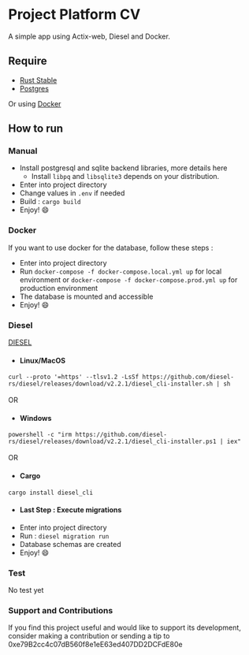 # Project Platform CV
A simple app using Actix-web, Diesel and Docker.

## Require
- [Rust Stable](https://rustup.rs)
- [Postgres](https://www.postgresql.org/)

Or using [Docker](https://www.docker.com/)

## How to run
### Manual
- Install postgresql and sqlite backend libraries, more details here
  - Install `libpq` and `libsqlite3` depends on your distribution.
- Enter into project directory
- Change values in `.env` if needed
- Build : `cargo build`
- Enjoy! 😄

### Docker
If you want to use docker for the database, follow these steps : 

- Enter into project directory
- Run `docker-compose -f docker-compose.local.yml up` for local environment
  or `docker-compose -f docker-compose.prod.yml up` for production environment
- The database is mounted and accessible
- Enjoy! 😄

### Diesel
[DIESEL](https://diesel.rs/)
- #### Linux/MacOS
`curl --proto '=https' --tlsv1.2 -LsSf https://github.com/diesel-rs/diesel/releases/download/v2.2.1/diesel_cli-installer.sh | sh`<br/><br/>
OR
- #### Windows
`powershell -c "irm https://github.com/diesel-rs/diesel/releases/download/v2.2.1/diesel_cli-installer.ps1 | iex"`<br/><br/>
OR
- #### Cargo
`cargo install diesel_cli`

- #### Last Step : Execute migrations
- Enter into project directory
- Run : `diesel migration run`
- Database schemas are created
- Enjoy! 😄

### Test
No test yet

### Support and Contributions
If you find this project useful and would like to support its development, consider making a contribution or sending a tip to <br/>0xe79B2cc4c07dB560f8e1eE63ed407DD2DCFdE80e